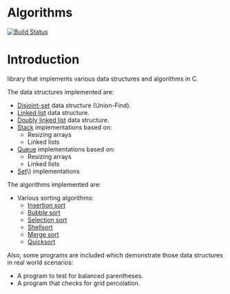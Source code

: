 Algorithms
==========

[![Build Status](https://travis-ci.org/mavroprovato/algorithms.svg?branch=master)](https://travis-ci.org/mavroprovato/algorithms)

Introduction
============

 library that implements various data structures and algorithms in C.

The data structures implemented are:

* [Disjoint-set](https://en.wikipedia.org/wiki/Disjoint-set_data_structure) data structure (Union-Find).
* [Linked list](https://en.wikipedia.org/wiki/Linked_list) data structure.
* [Doubly linked list](https://en.wikipedia.org/wiki/Doubly_linked_list) data structure.
* [Stack](https://en.wikipedia.org/wiki/Stack_\(abstract_data_type\)) implementations based on:
    * Resizing arrays
    * Linked lists
* [Queue](https://en.wikipedia.org/wiki/Queue_\(abstract_data_type\)) implementations based on:
    * Resizing arrays
    * Linked lists
* [Set](https://en.wikipedia.org/wiki/Set_\(abstract_data_type)\) implementations

The algorithms implemented are:

* Various sorting algorithms:
    * [Insertion sort](https://en.wikipedia.org/wiki/Insertion_sort)
    * [Bubble sort](https://en.wikipedia.org/wiki/Bubble_sort)
    * [Selection sort](https://en.wikipedia.org/wiki/Selection_sort)
    * [Shellsort](https://en.wikipedia.org/wiki/Shellsort)
    * [Merge sort](https://en.wikipedia.org/wiki/Merge_sort)
    * [Quicksort](https://en.wikipedia.org/wiki/Quicksort)

Also, some programs are included which demonstrate those data structures in real world scenarios:

* A program to test for balanced parentheses.
* A program that checks for grid percolation.

